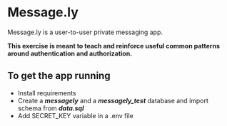 # Message.ly

Message.ly is a user-to-user private messaging app.

**This exercise is meant to teach and reinforce useful common patterns around authentication and authorization.**

## To get the app running 
- Install requirements
- Create a ***messagely*** and a ***messagely_test*** database and import schema from ***data.sql***
- Add SECRET_KEY variable in a .env file